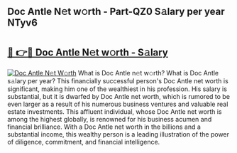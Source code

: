## Doc Antle N𝚎t w𝚘rth - Part-QZ0 S𝚊lary per year NTyv6

# <h2><a href="http://gc0ef2n.nevu.top/?p=Doc+Antle">🔗 👉🔴 Doc Antle N𝚎t w𝚘rth - S𝚊lary</a></h2>

[![Doc Antle N𝚎t W𝚘rth](https://i.imgur.com/Oavwk0R.jpeg)](http://gc0ef2n.nevu.top/?p=Doc+Antle)
What is Doc Antle n𝚎t w𝚘rth? What is Doc Antle s𝚊lary per year?
This financially successful person's Doc Antle net worth is significant, making him one of the wealthiest in his profession. His salary is substantial, but it is dwarfed by Doc Antle net worth, which is rumored to be even larger as a result of his numerous business ventures and valuable real estate investments. This affluent individual, whose Doc Antle net worth is among the highest globally, is renowned for his business acumen and financial brilliance. With a Doc Antle net worth in the billions and a substantial income, this wealthy person is a leading illustration of the power of diligence, commitment, and financial intelligence.

